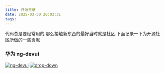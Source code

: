 ```yaml
---
title: 开源贡献
date: 2025-03-30 20:03:31
tags:
---
```



代码总是要经常用的,那么接触新东西的最好当时就是社区.下面记录一下为开源社区所做的一些贡献

### 华为 ng-devui
[![ng-devui](ng-devui.png)](https://github.com/DevCloudFE/ng-devui/pulls?q=is%3Apr+author%3Acaoxicheng+is%3Aclosed)
[![drop-down](dropdown.png)](https://github.com/DevCloudFE/ng-devui/pull/364)
